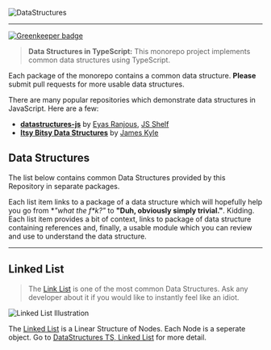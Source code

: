 ![DataStructures](https://jeffry.in/assets/datastructures/datastructures.svg)

----

[![Greenkeeper badge](https://badges.greenkeeper.io/yowainwright/datastructures.svg)](https://greenkeeper.io/)

> **Data Structures in TypeScript:** This monorepo project implements common data structures using TypeScript. 

Each package of the monorepo contains a common data structure. **Please** submit pull requests for more usable data structures.

There are many popular repositories which demonstrate data structures in JavaScript. Here are a few:

- **[datastructures-js](https://github.com/eyas-ranjous/datastructures-js/)** by [Eyas Ranjous](https://github.com/eyas-ranjous), [JS Shelf](https://github.com/js-shelf)
- **[Itsy Bitsy Data Structures](https://github.com/jamiebuilds/itsy-bitsy-data-structures/)** by [James Kyle](https://github.com/jamiebuilds)

## Data Structures

The list below contains common Data Structures provided by this Repository in separate packages.

Each list item links to a package of a data structure which will hopefully help you go from **"what the f\**k?"** to **"Duh, obviously simply trivial."**. Kidding. Each list item provides a bit of context, links to package of data structure containing references and, finally, a usable module which you can review and use to understand the data structure.

----

## Linked List

 > The [Link List](/packages/linked-list/) is one of the most common Data Structures. Ask any developer about it if you would like to instantly feel like an idiot.

![Linked List Illustration](https://jeffry.in/assets/datastructures/linked-list-il.svg)

The [Linked List](/packages/linked-list/) is a Linear Structure of Nodes. Each Node is a seperate object. Go to [DataStructures TS, Linked List](/packages/linked-list/) for more detail.

